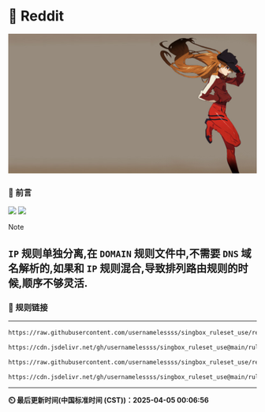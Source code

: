 
# 🧸 Reddit
![](https://raw.githubusercontent.com/usernamelessss/picture-bed/main/images/202504042256831.jpg)
### 📣 前言
![](https://shields.io/badge/-移除重复规则-ff69b4) ![](https://shields.io/badge/-IP&nbsp;规则单独存放不与&nbsp;DOMAIN&nbsp;等混合-green)
> [!NOTE]
**`IP` 规则单独分离,在 `DOMAIN` 规则文件中,不需要 `DNS` 域名解析的,如果和 `IP` 规则混合,导致排列路由规则的时候,顺序不够灵活.**
---

###  🔗 规则链接
---

```url
https://raw.githubusercontent.com/usernamelessss/singbox_ruleset_use/refs/heads/main/rule/Reddit/Reddit_No_IP.json
```

```url
https://cdn.jsdelivr.net/gh/usernamelessss/singbox_ruleset_use@main/rule/Reddit/Reddit_No_IP.json
```

```url
https://raw.githubusercontent.com/usernamelessss/singbox_ruleset_use/refs/heads/main/rule/Reddit/Reddit_No_IP.srs
```

```url
https://cdn.jsdelivr.net/gh/usernamelessss/singbox_ruleset_use@main/rule/Reddit/Reddit_No_IP.srs
```

---
**⏲️ 最后更新时间(中国标准时间 (CST))：2025-04-05 00:06:56**